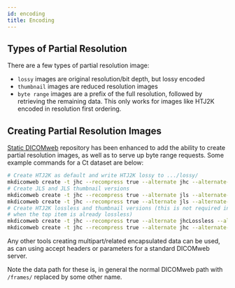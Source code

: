 ```yaml
---
id: encoding
title: Encoding
---
```


## Types of Partial Resolution

There are a few types of partial resolution image:

- `lossy` images are original resolution/bit depth, but lossy encoded
- `thumbnail` images are reduced resolution images
- `byte range` images are a prefix of the full resolution, followed by
  retrieving the remaining data. This only works for images like HTJ2K encoded
  in resolution first ordering.

## Creating Partial Resolution Images

[Static DICOMweb](https://github.com/RadicalImaging/Static-DICOMWeb) repository has been enhanced to add the ability to create partial resolution
images, as well as to serve up byte range requests. Some example commands
for a Ct dataset are below:

```bash
# Create HTJ2K as default and write HTJ2K lossy to .../lossy/
mkdicomweb create -t jhc --recompress true --alternate jhc --alternate-name lossy d:\src\viewer-testdata\dcm\Juno
# Create JLS and JLS thumbnail versions
mkdicomweb create -t jhc --recompress true --alternate jls --alternate-name jls /src/viewer-testdata/dcm/Juno
mkdicomweb create -t jhc --recompress true --alternate jls --alternate-name jlsThumbnail --alternate-thumbnail /src/viewer-testdata/dcm/Juno
# Create HTJ2K lossless and thumbnail versions (this is not required in general
# when the top item is already lossless)
mkdicomweb create -t jhc --recompress true --alternate jhcLossless --alternate-name htj2k  /src/viewer-testdata/dcm/Juno
mkdicomweb create -t jhc --recompress true --alternate jhc --alternate-name htj2kThumbnail --alternate-thumbnail /src/viewer-testdata/dcm/Juno
```

Any other tools creating multipart/related encapsulated data can be used, as
can using accept headers or parameters for a standard DICOMweb server.

Note the data path for these is, in general the normal DICOMweb path with
`/frames/` replaced by some other name.
